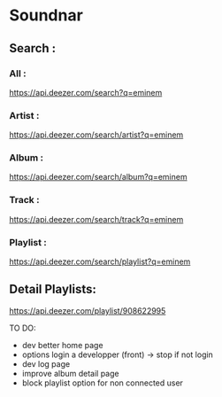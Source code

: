 # Soundnar

## Search :

### All :

https://api.deezer.com/search?q=eminem

### Artist :

https://api.deezer.com/search/artist?q=eminem

### Album :

https://api.deezer.com/search/album?q=eminem

### Track :

https://api.deezer.com/search/track?q=eminem

### Playlist :

https://api.deezer.com/search/playlist?q=eminem

## Detail Playlists:

https://api.deezer.com/playlist/908622995

TO DO:
- dev better home page 
- options login a developper (front) -> stop if not login 
- dev log page 
- improve album detail page
- block playlist option for non connected user